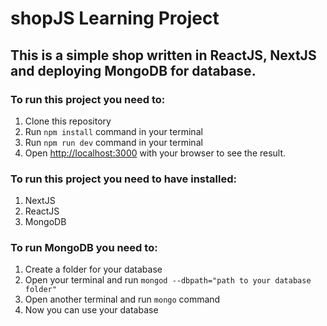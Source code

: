 # shopJS Learning Project

## This is a simple shop written in ReactJS, NextJS and deploying MongoDB for database.

### To run this project you need to:

1. Clone this repository
2. Run `npm install` command in your terminal
3. Run `npm run dev` command in your terminal
4. Open [http://localhost:3000](http://localhost:3000) with your browser to see the result.

### To run this project you need to have installed:

1. NextJS
2. ReactJS
3. MongoDB

### To run MongoDB you need to:

1. Create a folder for your database
2. Open your terminal and run `mongod --dbpath="path to your database folder"`
3. Open another terminal and run `mongo` command
4. Now you can use your database
